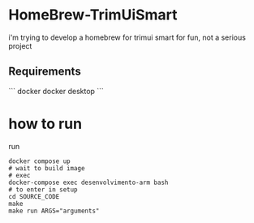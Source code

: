 # HomeBrew-TrimUiSmart

<p>i'm trying to develop a homebrew for trimui smart for fun, not a serious project</p>

<h2>Requirements</h2>
```
    docker
    docker desktop
```

# how to run

run
```
docker compose up
# wait to build image
# exec
docker-compose exec desenvolvimento-arm bash
# to enter in setup
cd SOURCE_CODE
make
make run ARGS="arguments"
```